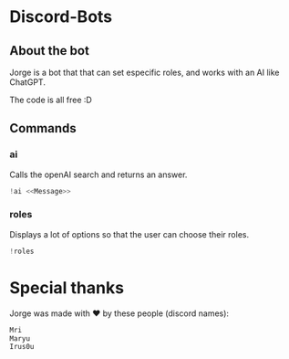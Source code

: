 # Discord-Bots

## About the bot
Jorge is a bot that that can set especific roles, and works with an AI like ChatGPT.

The code is all free :D

## Commands

### ai
Calls the openAI search and returns an answer.
```s
!ai <<Message>> 
```

### roles
Displays a lot of options so that the user can choose their roles.
```s
!roles
```

# Special thanks
Jorge was made with ❤️ by these people (discord names):
```python
Mri
Maryu
Irus0u
```
